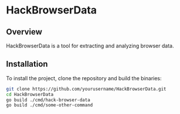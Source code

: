 # HackBrowserData

## Overview
HackBrowserData is a tool for extracting and analyzing browser data.

## Installation
To install the project, clone the repository and build the binaries:
```bash
git clone https://github.com/yourusername/HackBrowserData.git
cd HackBrowserData
go build ./cmd/hack-browser-data
go build ./cmd/some-other-command
